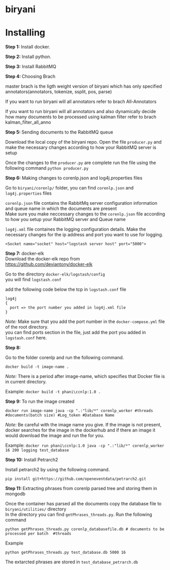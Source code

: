 # biryani

<h1> Installing </h1>

<b>Step 1:</b> 
  Install docker.
  
<b>Step 2:</b> 
  Install python.
  
<b>Step 3:</b>
  Install RabbitMQ
  
 <b>Step 4: </b>
   Choosing Brach
   
   master brach is the ligth weight version of biryani which has only specified annotators(annotators, tokenize, ssplit, pos, parse)
   
   If you want to run biryani will all annotators refer to brach All-Annotators
   
   If you want to run biryani will all annotators and also dynamically decide how many documents to be processed using kalman filter refer to brach kalman_filter_all_anno
  
<b>Step 5: </b>
  Sending documents to the RabbitMQ queue
  
  Download the local copy of the biryani repo. Open the file ```producer.py``` and make the necessary changes according to how 
  your RabbitMQ server is setup
  
  Once the changes to the ```producer.py```  are complete run the file using the following command
  ```python producer.py```

<b>Step 6:</b>
Making changes to corenlp.json and log4j.properties files

Go to ```biryani/corenlp/``` folder, you can find ```corenlp.json``` and ```log4j.properties``` files<br>

```corenlp.json``` file contains the RabbitMq server configuration information and queue name in which the documents are present<br>
Make sure you make neccessary changes to the ```corenlp.json``` file according to how you setup your RabbitMQ server and Queue name<br>

```log4j.xml``` file containes the logging configuration details. Make the necessary changes for the ip address and port you want to use for logging.<br>
```
<Socket name="socket" host="logstash server host" port="5000">
```

<b> Step 7:</b>
docker-elk<br>
Download the docker-elk repo from <br>
https://github.com/deviantony/docker-elk

Go to the directory ```docker-elk/logstash/config```<br>
you will find ```logstash.conf``` 

add the following code below the tcp in ```logstash.conf``` file
```
log4j 
{
  port => the port number you added in log4j.xml file
}
```
<i>Note:</i> Make sure that you add the port number in the ```docker-compose.yml``` file of the root directory.<br>
you can find ports section in the file, just add the port you added in ```logstash.conf``` here.

<b>Step 8:</b>
  
  Go to the folder corenlp and run the following command.
  
  ```docker build -t image-name . ```
  
  <i>Note:</i> There is a period after image-name, which specifies that Docker file is in current directory. 
  
  Example: ``` docker build -t phani\ccnlp:1.0 . ```
  
<b>Step 9:</b>
  To run the image created
  
  ```docker run image-name java -cp ".:"lib/*" corenlp_worker #threads #documents(batch size) #Log_token #Database Name ```
  
  <i>Note:</i> Be careful with the image name you give. If the image is not present, docker searches for the image in the dockerhub and if there an image it would download the image and run the for you.
  
  Example: ```docker run phani\ccnlp:1.0 java -cp ".:"lib/*" corenlp_worker 16 200 logging test_database```

<b> Step 10:</b>
Install Petrarch2<br>

Install petrarch2 by using the following command.<br>
```
pip install git+https://github.com/openeventdata/petrarch2.git
```

<b> Step 11: </b>
Extracting phrases from corenlp parsed tree and storing them in mongodb<br>

Once the container has parsed all the documents copy the database file to ```biryani/utilities/``` directory<br>
In the directory you can find ```getPhrases_threads.py```. Run the following command
```
python getPhrases_threads.py corenlp_databasefile.db # documents to be processed per batch  #threads
```
Example
```
python getPhrases_threads.py test_database.db 5000 16
```

The extarcted phrases are stored in ```test_database_petrarch.db```

